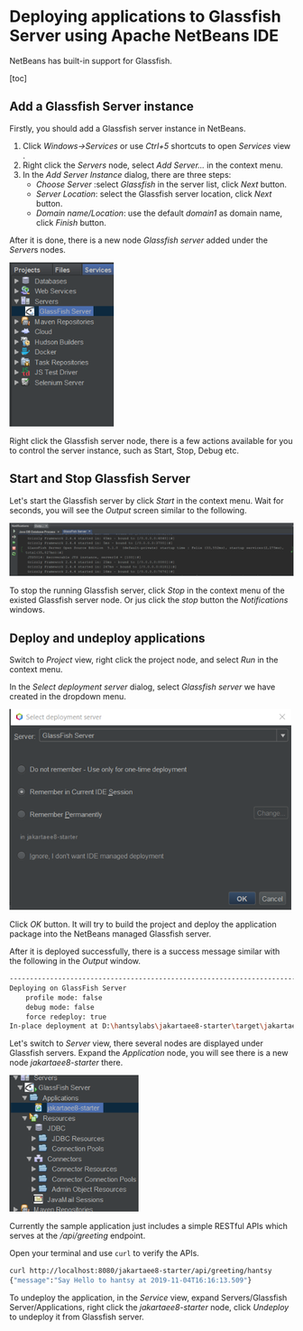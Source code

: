 # Deploying applications to Glassfish Server using Apache NetBeans IDE

NetBeans has built-in support for Glassfish.  

[toc]

## Add a Glassfish Server instance

Firstly, you should add a Glassfish server instance in NetBeans.

1. Click *Windows->Services* or use *Ctrl+5* shortcuts to open *Services* view .
2. Right click  the *Servers* node, select *Add Server...* in the context menu.
3. In the *Add Server Instance* dialog, there are three steps:
   * *Choose Server* :select *Glassfish* in the server list, click *Next* button.
   * *Server Location*: select the Glassfish server location, click *Next* button.
   * *Domain name/Location*: use the default *domain1*  as domain name, click *Finish* button.

After it is done, there is a new node *Glassfish server* added under the *Server*s nodes.

<img src="./glassfish-node-nb.png" alt="Glassfish server node in Netbeans" style="zoom:80%;" />

Right click the Glassfish server node, there is a few actions available for you to control the server instance, such as Start, Stop, Debug etc. 

## Start and Stop Glassfish Server

Let's start the Glassfish server by click *Start* in the context menu.  Wait for seconds, you will see the *Output* screen similar to the following.

<img src="./glassfish-start-output-nb.png" style="zoom:80%;" />

To stop the running Glassfish server,  click *Stop* in the context menu of the existed Glassfish server node. Or jus click the *stop* button the *Notifications* windows.

## Deploy and undeploy applications

Switch to  *Project* view, right click the project node, and select *Run* in the context menu.

In the  *Select deployment server* dialog, select *Glassfish server* we have created in the dropdown menu.

<img src="./run-nb.png" alt=" Select deployment server" style="zoom:80%;" />

Click *OK* button. It will try to build the project and deploy the application package into the NetBeans managed Glassfish server.   

After it is deployed successfully, there is a success message similar with the following in the *Output* window.

```bash
------------------------------------------------------------------------
Deploying on GlassFish Server
    profile mode: false
    debug mode: false
    force redeploy: true
In-place deployment at D:\hantsylabs\jakartaee8-starter\target\jakartaee8-starter

```

Let's switch to *Server* view, there several nodes are displayed under Glassfish servers. Expand the *Application* node, you will see there is a new node *jakartaee8-starter* there.

<img src="./glassfish-node-deploy-nb.png" alt="Glassfish server node after the application is deployed" style="zoom:80%;" />

Currently the sample application just includes a simple RESTful APIs which serves at  the */api/greeting* endpoint. 

Open  your terminal and use `curl` to verify the APIs.

```bash
curl http://localhost:8080/jakartaee8-starter/api/greeting/hantsy
{"message":"Say Hello to hantsy at 2019-11-04T16:16:13.509"}
```

To  undeploy the application, in the *Service* view, expand Servers/Glassfish Server/Applications, right click the *jakartaee8-starter* node, click *Undeploy*  to undeploy it from Glassfish server. 

